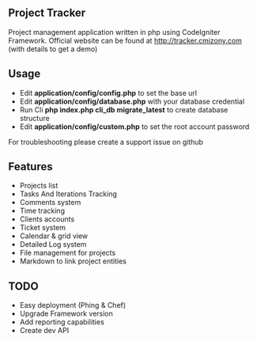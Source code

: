 ## Project Tracker

Project management application written in php using CodeIgniter Framework.
Official website can be found at http://tracker.cmizony.com (with details to get a demo)

## Usage

* Edit **application/config/config.php** to set the base url
* Edit **application/config/database.php** with your database credential
* Run Cli **php index.php cli_db migrate_latest** to create database structure
* Edit **application/config/custom.php** to set the root account password

For troubleshooting please create a support issue on github

## Features

* Projects list
* Tasks And Iterations Tracking
* Comments system
* Time tracking
* Clients accounts
* Ticket system
* Calendar & grid view
* Detailed Log system
* File management for projects
* Markdown to link project entities

## TODO

* Easy deployment (Phing & Chef)
* Upgrade Framework version
* Add reporting capabilities
* Create dev API
